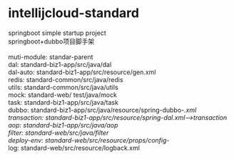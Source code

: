 # intellijcloud-standard
springboot simple startup project<br/>
springboot+dubbo项目脚手架<br/>
<br/>
muti-module:
standar-parent<br/>
dal:
standard-biz1-app/src/java/dal<br/>
dal-auto:
standard-biz1-app/src/resource/gen.xml<br/>
redis:
standard-common/src/java/redis<br/>
utils:
standard-common/src/java/utils<br/>
mock:
standard-web/ test/java/mock<br/>
task:
standard-biz1-app/src/java/task<br/>
dubbo:
standard-biz1-app/src/java/resource/spring-dubbo-*.xml<br/>
transaction:
standard-biz1-app/src/resource/spring-dal.xml-->transaction<br/>
aop:
standard-biz1-app/src/java/aop<br/>
filter:
standard-web/src/java/filter<br/>
deploy-env:
standard-web/src/resource/props/config-*<br/>
log:
standard-web/src/resource/logback.xml<br/>
